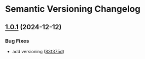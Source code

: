 # Semantic Versioning Changelog

## [1.0.1](https://github.com/gadhittana01/book-g/compare/v1.0.0...v1.0.1) (2024-12-12)


### Bug Fixes

* add versioning ([83f375d](https://github.com/gadhittana01/book-g/commit/83f375daa3d732c35b03f6edc693aa41e4759e26))
